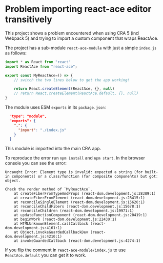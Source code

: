 # Problem importing react-ace editor transitively

This project shows a problem encountered when using CRA 5 (incl Webpack 5) and trying to import a custom component
that wraps ReactAce.

The project has a sub-module `react-ace-module` with just a simple `index.js` as follows:

```javascript
import * as React from "react"
import ReactAce from "react-ace";

export const MyReactAce=() => {
    // switch the two lines below to get the app working!

    return React.createElement(ReactAce, {}, null)
    // return React.createElement(ReactAce.default, {}, null)
}
```

The module uses ESM `exports` in its `package.json`:
```json
  "type": "module",
  "exports": {
    ".": {
      "import": "./index.js"
    }
  }
```
This module is imported into the main CRA app. 

To reproduce the error run `npm install` and `npm start`. In the browser console you can see the error:

```
Uncaught Error: Element type is invalid: expected a string (for built-in components) or a class/function (for composite components) but got: object.

Check the render method of `MyReactAce`.
    at createFiberFromTypeAndProps (react-dom.development.js:28389:1)
    at createFiberFromElement (react-dom.development.js:28415:1)
    at reconcileSingleElement (react-dom.development.js:15620:1)
    at reconcileChildFibers (react-dom.development.js:15678:1)
    at reconcileChildren (react-dom.development.js:19971:1)
    at updateFunctionComponent (react-dom.development.js:20419:1)
    at beginWork (react-dom.development.js:22430:1)
    at HTMLUnknownElement.callCallback (react-dom.development.js:4161:1)
    at Object.invokeGuardedCallbackDev (react-dom.development.js:4210:1)
    at invokeGuardedCallback (react-dom.development.js:4274:1)
```

If you flip the comment in `react-ace-module/index.js` to use `ReactAce.default` you can get it to work.